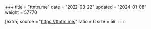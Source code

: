 +++
title = "ttntm.me"
date = "2022-03-22"
updated = "2024-01-08"
weight = 57770

[extra]
source = "https://ttntm.me/"
ratio = 6
size = 56
+++
